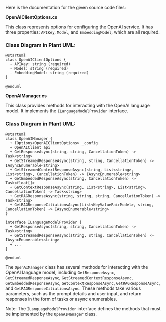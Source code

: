 Here is the documentation for the given source code files:

**OpenAIClientOptions.cs**

This class represents options for configuring the OpenAI service. It has three properties: `APIKey`, `Model`, and `EmbeddingModel`, which are all required.

### Class Diagram in Plant UML:
```
@startuml
class OpenAIClientOptions {
  - APIKey: string (required)
  - Model: string (required)
  - EmbeddingModel: string (required)
}

@enduml
```

**OpenAIManager.cs**

This class provides methods for interacting with the OpenAI language model. It implements the `ILanguageModelProvider` interface.

### Class Diagram in Plant UML:
```
@startuml
class OpenAIManager {
  + IOptions<OpenAIClientOptions> _config
  + OpenAIClient api
  + GetResponseAsync(string, string, CancellationToken) -> Task<string>
  + GetStreamedResponseAsync(string, string, CancellationToken) -> IAsyncEnumerable<string>
  + GetStreamedContextResponseAsync(string, List<string>, List<string>, CancellationToken) -> IAsyncEnumerable<string>
  + GetEmbeddedResponseAsync(string, CancellationToken) -> Task<float[]>
  + GetContextResponseAsync(string, List<string>, List<string>, CancellationToken) -> Task<string>
  + GetRAGResponseAsync(string, string, string, CancellationToken) -> Task<string>
  + GetRAGResponseCitiationsAsync(List<KeyValuePairModel>, string, CancellationToken) -> IAsyncEnumerable<string>
}

interface ILanguageModelProvider {
  + GetResponseAsync(string, string, CancellationToken) -> Task<string>
  + GetStreamedResponseAsync(string, string, CancellationToken) -> IAsyncEnumerable<string>
  + ...
}

@enduml
```

The `OpenAIManager` class has several methods for interacting with the OpenAI language model, including `GetResponseAsync`, `GetStreamedResponseAsync`, `GetStreamedContextResponseAsync`, `GetEmbeddedResponseAsync`, `GetContextResponseAsync`, `GetRAGResponseAsync`, and `GetRAGResponseCitiationsAsync`. These methods take various parameters, such as the prompt details and user input, and return responses in the form of tasks or async enumerables.

Note: The `ILanguageModelProvider` interface defines the methods that must be implemented by the `OpenAIManager` class.